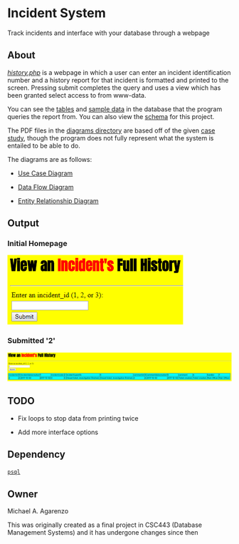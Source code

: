 # Incident System

Track incidents and interface with your database through a webpage

## About

[*history.php*](src/php/history.php) is a webpage in which a user can enter an incident identification number and a history report for that incident is formatted and printed to the screen. Pressing submit completes the query and uses a view which has been granted select access to from www-data.

You can see the [tables](src/sql/tables.sql) and [sample data](src/sql/data.sql) in the database that the program queries the report from. You can also view the [schema](https://github.com/magarenzo/incident-system/blob/master/screenshots/scehma.PNG) for this project.

The PDF files in the [diagrams directory](https://github.com/magarenzo/incident-system/tree/master/diagrams) are based off of the given [case study](media/case-study.PNG), though the program does not fully represent what the system is entailed to be able to do.

The diagrams are as follows:

* [Use Case Diagram](media/UCD.pdf)

* [Data Flow Diagram](media/DFD.pdf)

* [Entity Relationship Diagram](media/ERD.pdf)

## Output

### Initial Homepage

![](media/homepage.PNG)

### Submitted '2'

![](media/report.PNG)

## TODO

* Fix loops to stop data from printing twice

* Add more interface options

## Dependency

[`psql`](https://help.ubuntu.com/lts/serverguide/postgresql.html)

## Owner

Michael A. Agarenzo

This was originally created as a final project in CSC443 (Database Management Systems) and it has undergone changes since then
